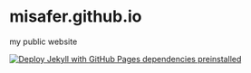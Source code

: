 # misafer.github.io
my public website

[![Deploy Jekyll with GitHub Pages dependencies preinstalled](https://github.com/misafer/misafer.github.io/actions/workflows/jekyll-gh-pages.yml/badge.svg)](https://github.com/misafer/misafer.github.io/actions/workflows/jekyll-gh-pages.yml)
